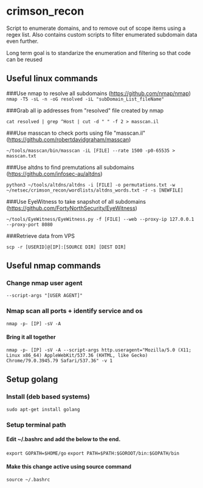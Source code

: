 # crimson_recon

Script to enumerate domains, and to remove out of scope items using a regex list. Also contains custom scripts to filter enumerated subdomain data even further.

Long term goal is to standarize the enumeration and filtering so that code can be reused

## Useful linux commands

###Use nmap to resolve all subdomains (https://github.com/nmap/nmap)
``nmap -T5 -sL -n -oG resolved -iL "subDomain_List_fileName"``

###Grab all ip addresses from "resolved" file created by nmap

``cat resolved | grep ^Host | cut -d " " -f 2 > masscan.il``

###Use masscan to check ports using file "masscan.il" (https://github.com/robertdavidgraham/masscan)

``~/tools/masscan/bin/masscan -iL [FILE] --rate 1500 -p0-65535 > masscan.txt ``

###Use altdns to find premutations all subdomains (https://github.com/infosec-au/altdns)

``python3 ~/tools/altdns/altdns -i [FILE] -o permutations.txt -w ~/netsec/crimson_recon/wordlists/altdns_words.txt -r -s [NEWFILE]``

###Use EyeWitness to take snapshot of all subdomains (https://github.com/FortyNorthSecurity/EyeWitness)

``~/tools/EyeWitness/EyeWitness.py -f [FILE] --web --proxy-ip 127.0.0.1 --proxy-port 8080``

###Retrieve data from VPS

``scp -r [USERID]@[IP]:[SOURCE DIR] [DEST DIR]``

## Useful nmap commands

### Change nmap user agent

``--script-args "[USER AGENT]"``

### Nmap scan all ports + identify service and os

``nmap -p- [IP] -sV -A``

#### Bring it all together

``nmap -p- [IP] -sV -A --script-args http.useragent="Mozilla/5.0 (X11; Linux x86_64) AppleWebKit/537.36 (KHTML, like Gecko) Chrome/79.0.3945.79 Safari/537.36" -v 1``

## Setup golang

### Install (deb based systems)

``sudo apt-get install golang``

### Setup terminal path
#### Edit ~/.bashrc and add the below to the end.
``export GOPATH=$HOME/go``
``export PATH=$PATH:$GOROOT/bin:$GOPATH/bin``
#### Make this change active using source command
``source ~/.bashrc``

